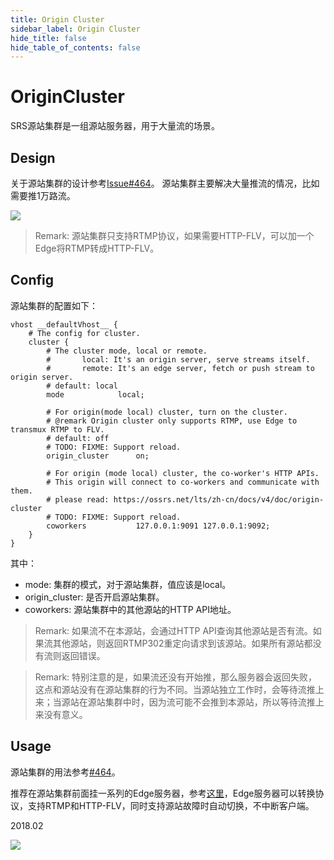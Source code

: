 ```yaml
---
title: Origin Cluster
sidebar_label: Origin Cluster
hide_title: false
hide_table_of_contents: false
---
```


# OriginCluster

SRS源站集群是一组源站服务器，用于大量流的场景。

## Design

关于源站集群的设计参考[Issue#464](https://github.com/ossrs/srs/issues/464#issuecomment-306082751)。
源站集群主要解决大量推流的情况，比如需要推1万路流。

![](/img/doc-advanced-guides-origin-cluster-001.png)

> Remark: 源站集群只支持RTMP协议，如果需要HTTP-FLV，可以加一个Edge将RTMP转成HTTP-FLV。

## Config

源站集群的配置如下：

```
vhost __defaultVhost__ {
    # The config for cluster.
    cluster {
        # The cluster mode, local or remote.
        #       local: It's an origin server, serve streams itself.
        #       remote: It's an edge server, fetch or push stream to origin server.
        # default: local
        mode            local;

        # For origin(mode local) cluster, turn on the cluster.
        # @remark Origin cluster only supports RTMP, use Edge to transmux RTMP to FLV.
        # default: off
        # TODO: FIXME: Support reload.
        origin_cluster      on;

        # For origin (mode local) cluster, the co-worker's HTTP APIs.
        # This origin will connect to co-workers and communicate with them.
        # please read: https://ossrs.net/lts/zh-cn/docs/v4/doc/origin-cluster
        # TODO: FIXME: Support reload.
        coworkers           127.0.0.1:9091 127.0.0.1:9092;
    }
}
```

其中：

* mode: 集群的模式，对于源站集群，值应该是local。
* origin_cluster: 是否开启源站集群。
* coworkers: 源站集群中的其他源站的HTTP API地址。

> Remark: 如果流不在本源站，会通过HTTP API查询其他源站是否有流。如果流其他源站，则返回RTMP302重定向请求到该源站。如果所有源站都没有流则返回错误。

> Remark: 特别注意的是，如果流还没有开始推，那么服务器会返回失败，这点和源站没有在源站集群的行为不同。当源站独立工作时，会等待流推上来；当源站在源站集群中时，因为流可能不会推到本源站，所以等待流推上来没有意义。

## Usage

源站集群的用法参考[#464](https://github.com/ossrs/srs/issues/464#issuecomment-366169487)。

推荐在源站集群前面挂一系列的Edge服务器，参考[这里](https://github.com/ossrs/srs/issues/464#issuecomment-366169962)，Edge服务器可以转换协议，支持RTMP和HTTP-FLV，同时支持源站故障时自动切换，不中断客户端。

2018.02

![](https://ossrs.net/gif/v1/sls.gif?site=ossrs.net&path=/lts/doc/zh/v6/origin-cluster)


